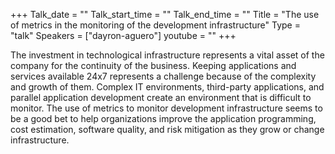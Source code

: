 +++
Talk_date = ""
Talk_start_time = ""
Talk_end_time = ""
Title = "The use of metrics in the monitoring of the development infrastructure"
Type = "talk"
Speakers = ["dayron-aguero"]
youtube = ""
+++

The investment in technological infrastructure represents a vital asset of 
the company for the continuity of the business. Keeping applications and 
services available 24x7 represents a challenge because of the complexity 
and growth of them. Complex IT environments, third-party applications, 
and parallel application development create an environment that is 
difficult to monitor. The use of metrics to monitor development infrastructure 
seems to be a good bet to help organizations improve the application programming, 
cost estimation, software quality, and risk mitigation as they grow or change 
infrastructure.